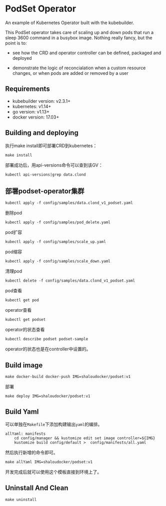 # PodSet Operator
An example of Kubernetes Operator built with the kubebuilder.

This PodSet operator takes care of scaling up and down pods that run a sleep 3600 command in a busybox image. Nothing really fancy, but the point is to:

- see how the CRD and operator controller can be defined, packaged and deployed

- demonstrate the logic of reconcialation when a custom resource changes, or when pods are added or removed by a user

## Requirements
- kubebuilder version: v2.3.1+
- kubernetes: v1.14+
- go version: v1.13+
- docker version: 17.03+
## Building and deploying
执行make install即可部署CRD到kubernetes：
```shell
make install
```
部署成功后，用api-versions命令可以查到该GV：
```shell
kubectl api-versions|grep data.clond
```
## 部署podset-operator集群
```shell
kubectl apply -f config/samples/data.clond_v1_podset.yaml
```
删除pod
```shell
kubectl apply -f config/samples/pod_delete.yaml
```
pod扩容
```shell
kubectl apply -f config/samples/scale_up.yaml
```
pod缩容
```shell
kubectl apply -f config/samples/scale_down.yaml
```
清理pod
```shell
kubectl delete -f config/samples/data.clond_v1_podset.yaml
```
pod查看
```shell
kubectl get pod
```
operator查看
```shell
kubectl get podset
```
operator的状态查看
```shell
kubectl describe podset podset-sample
```
operator的状态也是在controller中设置的。
## Build image
```shell
make docker-build docker-push IMG=shaloudocker/podset:v1
```
部署
```shell
make deploy IMG=shaloudocker/podset:v1
```
## Build Yaml
可以单独在`Makefile`下添加构建输出`yaml`的编排。
```
allYaml: manifests
	cd config/manager && kustomize edit set image controller=${IMG}
	kustomize build config/default >  config/manifests/all.yaml
```
然后执行新增的命令即可。
```shell
make allYaml IMG=shaloudocker/podset:v1
```
开发完成后就可以使用这个模板直接到环境上了。
## Uninstall And Clean
```shell
make uninstall
```
